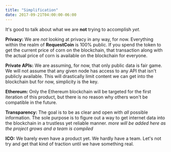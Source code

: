 ```yaml
---
title: "Simplification"
date: 2017-09-21T04:00:00-06:00
---
```


It's good to talk about what we are **not** trying to accomplish *yet*.

**Privacy:** We are *not* looking at privacy in any way, for now. Everything within the realm of **RequestCoin** is 100% public. If you spend the token to get the current price of corn on the blockchain, that transaction along with the actual price of corn is available on the blockchain for everyone.

**Private APIs:** We are assuming, for now, that only public data is fair game. We will not assume that any given node has access to any API that isn't publicly available. This will drastically limit content we can get into the blockchain but for now, simplicity is the key.

**Ethereum:** Only the Ethereum blockchain will be targeted for the first iteration of this product, but there is no reason why others won't be compatible in the future.

**Transparency:** The goal is to be as clear and open with *all* possible information. The sole purpose is to figure out a way to get internet data into the blockchain in a trustless yet reliable manner. *more will be added here as the project grows and a team is compiled*

**ICO:** We barely even have a product yet. We hardly have a team. Let's not try and get that kind of traction until we have something real.
